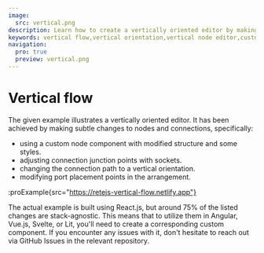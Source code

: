 ```yaml
---
image:
  src: vertical.png
description: Learn how to create a vertically oriented editor by making subtle changes to nodes and connections, including using a custom node component, adjusting connection junction points, changing the connection path, and modifying port placement points
keywords: vertical flow,vertical orientation,vertical node editor,custom nodes
navigation:
  pro: true
  preview: vertical.png
---
```


# Vertical flow

The given example illustrates a vertically oriented editor. It has been achieved by making subtle changes to nodes and connections, specifically:

- using a custom node component with modified structure and some styles.
- adjusting connection junction points with sockets.
- changing the connection path to a vertical orientation.
- modifying port placement points in the arrangement.

:proExample{src="https://retejs-vertical-flow.netlify.app"}

The actual example is built using React.js, but around 75% of the listed changes are stack-agnostic. This means that to utilize them in Angular, Vue.js, Svelte, or Lit, you'll need to create a corresponding custom component. If you encounter any issues with it, don't hesitate to reach out via GitHub Issues in the relevant repository.
